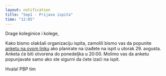 ```yaml
---
layout: notification
title: "Sep1 - Prijava ispita"
time: "12:05"
---
```


Drage koleginice i kolege,

Kako bismo olakšali organizaciju ispita, zamolili bismo vas da popunite [anketu na ovom linku](https://forms.gle/ZCqn3xULSP57SFnRA) ako planirate na izađete na ispit u utorak 29. avgusta. Anketa će biti otvorena do ponedeljka u 20:00. Molimo vas da anketu popunjavate samo ako ste sigurni da ćete izaći na ispit.

Hvala!
PBP tim
